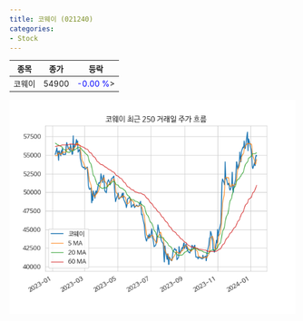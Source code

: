 ```yaml
---
title: 코웨이 (021240)
categories:
- Stock
---
```


|종목|종가|등락|
|----|----|----|
|코웨이|54900|<span style="color: blue">-0.00 %</span>>|

<!-- more -->

![021240](/assets/images/stock/021240.png)